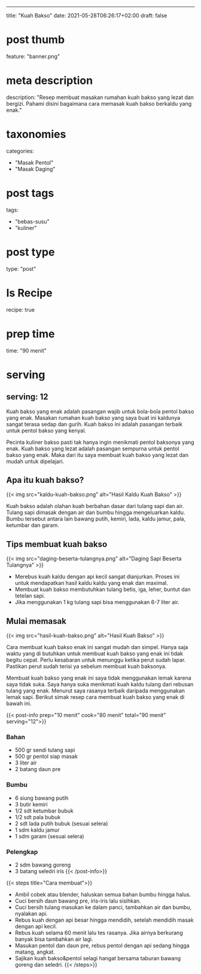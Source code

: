 
---
title: "Kuah Bakso"
date: 2021-05-28T06:26:17+02:00
draft: false

# post thumb
feature: "banner.png"

# meta description
description: "Resep membuat masakan rumahan kuah bakso yang lezat dan bergizi. Pahami disini bagaimana cara memasak kuah bakso berkaldu yang enak."

# taxonomies
categories:
  - "Masak Pentol"
  - "Masak Daging"

# post tags
tags:
  - "bebas-susu"
  - "kuliner"

# post type
type: "post"

# Is Recipe
recipe: true

# prep time
time: "90 menit"

# serving
serving: 12
---
Kuah bakso yang enak adalah pasangan wajib untuk bola-bola pentol bakso yang enak. Masakan rumahan kuah bakso yang saya buat ini kaldunya sangat terasa sedap dan gurih. Kuah bakso ini adalah pasangan terbaik untuk pentol bakso yang kenyal.

Pecinta kuliner bakso pasti tak hanya ingin menikmati pentol baksonya yang enak. Kuah bakso yang lezat adalah pasangan sempurna untuk pentol bakso yang enak. Maka dari itu saya membuat kuah bakso yang lezat dan mudah untuk dipelajari.

## Apa itu kuah bakso?

{{< img src="kaldu-kuah-bakso.png" alt="Hasil Kaldu Kuah Bakso" >}}

Kuah bakso adalah olahan kuah berbahan dasar dari tulang sapi dan air. Tulang sapi dimasak dengan air dan bumbu hingga mengeluarkan kaldu. Bumbu tersebut antara lain bawang putih, kemiri, lada, kaldu jamur, pala, ketumbar dan garam.

## Tips membuat kuah bakso

{{< img src="daging-beserta-tulangnya.png" alt="Daging Sapi Beserta Tulangnya" >}}

-   Merebus kuah kaldu dengan api kecil sangat dianjurkan. Proses ini untuk mendapatkan hasil kaldu kaldu yang enak dan maximal.
-   Membuat kuah bakso membutuhkan tulang betis, iga, leher, buntut dan tetelan sapi.
-   Jika menggunakan 1 kg tulang sapi bisa menggunakan 6-7 liter air.

## Mulai memasak

{{< img src="hasil-kuah-bakso.png" alt="Hasil Kuah Bakso" >}}

Cara membuat kuah bakso enak ini sangat mudah dan simpel. Hanya saja waktu yang di butuhkan untuk membuat kuah bakso yang enak ini tidak begitu cepat. Perlu kesabaran untuk menunggu ketika perut sudah lapar. Pastikan perut sudah terisi ya sebelum membuat kuah baksonya.

Membuat kuah bakso yang enak ini saya tidak menggunakan lemak karena saya tidak suka. Saya hanya suka menikmati kuah kaldu tulang dari rebusan tulang yang enak. Menurut saya rasanya terbaik daripada menggunakan lemak sapi. Berikut simak resep cara membuat kuah bakso yang enak di bawah ini.

{{< post-info prep="10 menit" cook="80 menit" total="90 menit" serving="12">}}

### Bahan

-   500 gr sendi tulang sapi
-   500 gr pentol siap masak
-   3 liter air
-   2 batang daun pre

### Bumbu

-   6 siung bawang putih
-   3 butir kemiri
-   1/2 sdt ketumbar bubuk
-   1/2 sdt pala bubuk
-   2 sdt lada putih bubuk (sesuai selera)
-   1 sdm kaldu jamur
-   1 sdm garam (sesuai selera)

### Pelengkap

-   2 sdm bawang goreng
-   3 batang seledri iris
{{< /post-info>}}

{{< steps title="Cara membuat">}}
-   Ambil cobek atau blender, haluskan semua bahan bumbu hingga halus.
-   Cuci bersih daun bawang pre, iris-iris lalu sisihkan.
-   Cuci bersih tulang masukan ke dalam panci, tambahkan air dan bumbu, nyalakan api.
-   Rebus kuah dengan api besar hingga mendidih, setelah mendidih masak dengan api kecil.
- Rebus kuah selama 60 menit lalu tes rasanya. Jika airnya berkurang banyak bisa tambahkan air lagi.
- Masukan pentol dan daun pre, rebus pentol dengan api sedang hingga matang, angkat.
- Sajikan kuah bakso&pentol selagi hangat bersama taburan bawang goreng dan seledri.
{{< /steps>}}